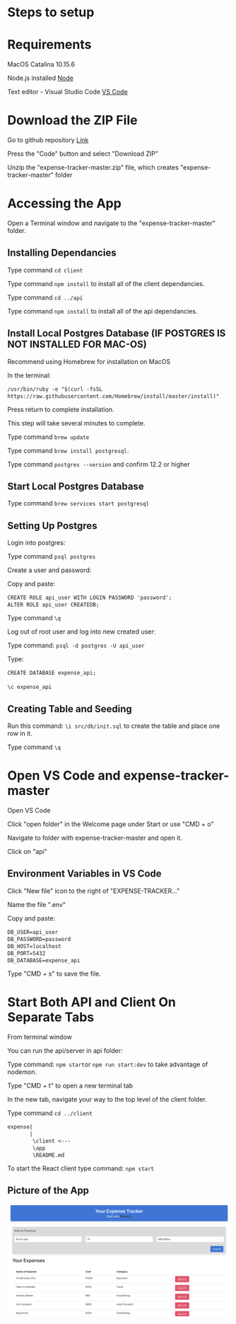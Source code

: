 # Steps to setup

# Requirements

MacOS Catalina 10.15.6

Node.js installed [Node](https://nodejs.org/en/download/)

Text editor - Visual Studio Code [VS Code](https://code.visualstudio.com/download)

# Download the ZIP File

Go to github repository [Link](https://github.com/Lucas-Wong99/expense-tracker)

Press the "Code" button and select "Download ZIP"

Unzip the "expense-tracker-master.zip" file, which creates "expense-tracker-master" folder

# Accessing the App

Open a Terminal window and navigate to the "expense-tracker-master" folder.

## Installing Dependancies

Type command `cd client`

Type command `npm install` to install all of the client dependancies.

Type command `cd ../api`

Type command `npm install` to install all of the api dependancies.

## Install Local Postgres Database (IF POSTGRES IS NOT INSTALLED FOR MAC-OS)

Recommend using Homebrew for installation on MacOS

In the terminal:

```
/usr/bin/ruby -e "$(curl -fsSL https://raw.githubusercontent.com/Homebrew/install/master/install)"
```

Press return to complete installation.

This step will take several minutes to complete.

Type command `brew update`

Type command `brew install postgresql`.

Type command `postgres --version` and confirm 12.2 or higher

## Start Local Postgres Database

Type command `brew services start postgresql`

## Setting Up Postgres

Login into postgres:

Type command `psql postgres`

Create a user and password:

Copy and paste:

```
CREATE ROLE api_user WITH LOGIN PASSWORD 'password';
ALTER ROLE api_user CREATEDB;
```

Type command `\q`

Log out of root user and log into new created user:

Type command: `psql -d postgres -U api_user`

Type:

```
CREATE DATABASE expense_api;

\c expense_api
```

## Creating Table and Seeding

Run this command: `\i src/db/init.sql` to create the table and place one row in it.

Type command `\q`

# Open VS Code and expense-tracker-master

Open VS Code

Click "open folder" in the Welcome page under Start or use "CMD + o"

Navigate to folder with expense-tracker-master and open it.

Click on "api"

## Environment Variables in VS Code

Click "New file" icon to the right of "EXPENSE-TRACKER..."

Name the file ".env"

Copy and paste:

```
DB_USER=api_user
DB_PASSWORD=password
DB_HOST=localhost
DB_PORT=5432
DB_DATABASE=expense_api
```

Type "CMD + s" to save the file.

# Start Both API and Client On Separate Tabs

From terminal window

You can run the api/server in api folder:

Type command: `npm start`or `npm run start:dev` to take advantage of nodemon.

Type "CMD + t" to open a new terminal tab

In the new tab, navigate your way to the top level of the client folder.

Type command `cd ../client`

```
expense|
       |
        \client <---
        \app
        \README.md
```

To start the React client type command: `npm start`

## Picture of the App

![Main Dash](https://github.com/Lucas-Wong99/expense-tracker/raw/master/docs/main-dash2.png?raw=true)
